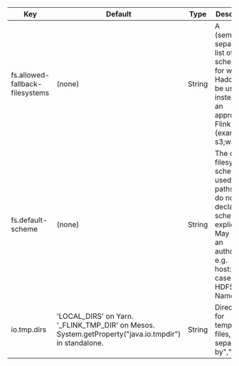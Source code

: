 | Key | Default | Type | Description |
|-----|---------|------|-------------|
| fs.allowed-fallback-filesystems | (none) | String | A (semicolon-separated) list of file schemes, for which Hadoop can be used instead of an appropriate Flink plugin. (example: s3;wasb) |
| fs.default-scheme | (none) | String | The default filesystem scheme, used for paths that do not declare a scheme explicitly. May contain an authority, e.g. host:port in case of an HDFS NameNode. |
| io.tmp.dirs | 'LOCAL_DIRS' on Yarn. '_FLINK_TMP_DIR' on Mesos. System.getProperty("java.io.tmpdir") in standalone. | String | Directories for temporary files, separated by",", "|", or the system's java.io.File.pathSeparator. |
